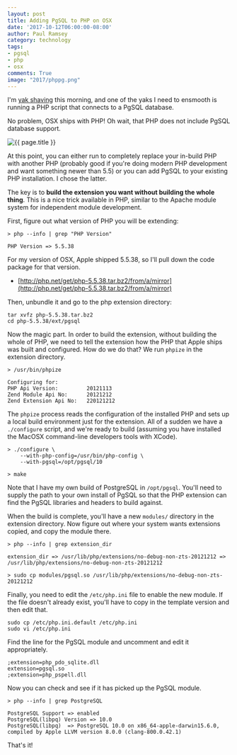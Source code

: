 ```yaml
---
layout: post
title: Adding PgSQL to PHP on OSX
date: '2017-10-12T06:00:00-08:00'
author: Paul Ramsey
category: technology
tags:
- pgsql
- php
- osx
comments: True
image: "2017/phppg.png"
---
```


I'm [yak shaving](http://whatis.techtarget.com/definition/yak-shaving) this morning, and one of the yaks I need to ensmooth is running a PHP script that connects to a PgSQL database. 

No problem, OSX ships with PHP! Oh wait, that PHP does not include PgSQL database support.

<img src="{{ site.images }}{{ page.image }}" alt="{{ page.title }}" />

At this point, you can either run to completely replace your in-build PHP with another PHP (probably good if you're doing modern PHP development and want something newer than 5.5) or you can add PgSQL to your existing PHP installation. I chose the latter.

The key is to **build the extension you want without building the whole thing**. This is a nice trick available in PHP, similar to the Apache module system for independent module development.

First, figure out what version of PHP you will be extending:
```
> php --info | grep "PHP Version"

PHP Version => 5.5.38
```
For my version of OSX, Apple shipped 5.5.38, so I'll pull down the code package for that version.

* [http://php.net/get/php-5.5.38.tar.bz2/from/a/mirror](http://php.net/get/php-5.5.38.tar.bz2/from/a/mirror)

Then, unbundle it and go to the php extension directory:
```
tar xvfz php-5.5.38.tar.bz2
cd php-5.5.38/ext/pgsql
```
Now the magic part. In order to build the extension, without building the whole of PHP, we need to tell the extension how the PHP that Apple ships was built and configured. How do we do that? We run `phpize` in the extension directory.
```
> /usr/bin/phpize

Configuring for:
PHP Api Version:         20121113
Zend Module Api No:      20121212
Zend Extension Api No:   220121212
```
The `phpize` process reads the configuration of the installed PHP and sets up a local build environment just for the extension. All of a sudden we have a `./configure` script, and we're ready to build (assuming you have installed the MacOSX command-line developers tools with XCode).
```
> ./configure \
    --with-php-config=/usr/bin/php-config \
    --with-pgsql=/opt/pgsql/10

> make
```
Note that I have my own build of PostgreSQL in `/opt/pgsql`. You'll need to supply the path to your own install of PgSQL so that the PHP extension can find the PgSQL libraries and headers to build against.

When the build is complete, you'll have a new `modules/` directory in the extension directory. Now figure out where your system wants extensions copied, and copy the module there.
```
> php --info | grep extension_dir

extension_dir => /usr/lib/php/extensions/no-debug-non-zts-20121212 => /usr/lib/php/extensions/no-debug-non-zts-20121212

> sudo cp modules/pgsql.so /usr/lib/php/extensions/no-debug-non-zts-20121212
```
Finally, you need to edit the `/etc/php.ini` file to enable the new module. If the file doesn't already exist, you'll have to copy in the template version and then edit that.
```
sudo cp /etc/php.ini.default /etc/php.ini
sudo vi /etc/php.ini
```
Find the line for the PgSQL module and uncomment and edit it appropriately.
```
;extension=php_pdo_sqlite.dll
extension=pgsql.so
;extension=php_pspell.dll
```
Now you can check and see if it has picked up the PgSQL module.
```
> php --info | grep PostgreSQL

PostgreSQL Support => enabled
PostgreSQL(libpq) Version => 10.0
PostgreSQL(libpq)  => PostgreSQL 10.0 on x86_64-apple-darwin15.6.0, compiled by Apple LLVM version 8.0.0 (clang-800.0.42.1)
```
That's it!